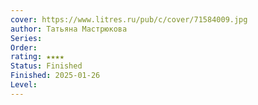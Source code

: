 ```yaml
---
cover: https://www.litres.ru/pub/c/cover/71584009.jpg
author: Татьяна Мастрюкова
Series: 
Order: 
rating: ★★★★
Status: Finished
Finished: 2025-01-26
Level:
---
```









